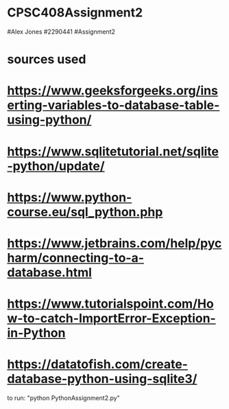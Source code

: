 # CPSC408Assignment2

#Alex Jones
#2290441
#Assignment2

# sources used
# https://www.geeksforgeeks.org/inserting-variables-to-database-table-using-python/
# https://www.sqlitetutorial.net/sqlite-python/update/
# https://www.python-course.eu/sql_python.php
# https://www.jetbrains.com/help/pycharm/connecting-to-a-database.html
# https://www.tutorialspoint.com/How-to-catch-ImportError-Exception-in-Python
# https://datatofish.com/create-database-python-using-sqlite3/

to run: "python PythonAssignment2.py"
